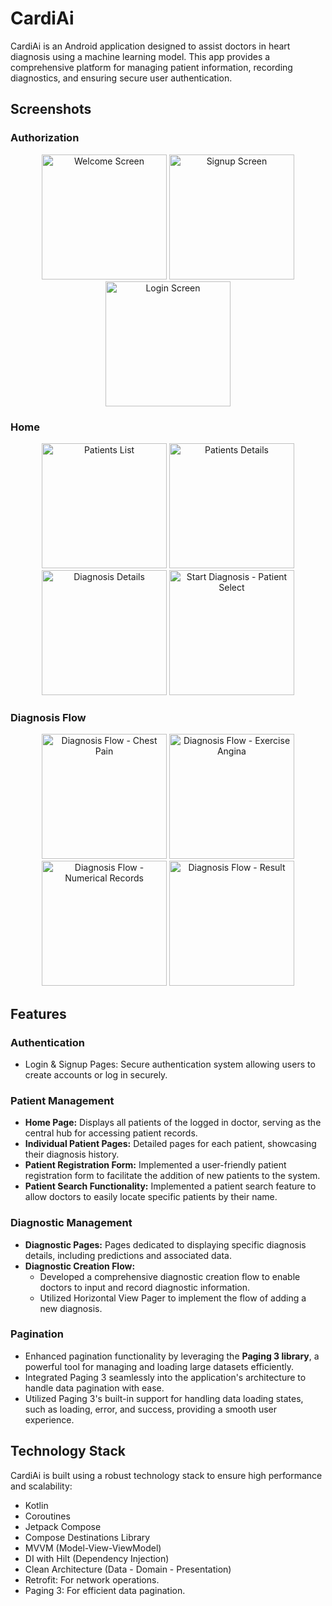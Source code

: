 # CardiAi

CardiAi is an Android application designed to assist doctors in heart diagnosis using a machine
learning model. This app provides a comprehensive platform for managing patient information,
recording diagnostics, and ensuring secure user authentication.

## Screenshots

### Authorization

<p align="center">
  <img src="Screenshots/Welcome%20Screen.png" alt="Welcome Screen" width="200"/>
  <img src="Screenshots/Signup%20Screen.png" alt="Signup Screen" width="200"/>
  <img src="Screenshots/Login%20Screen.png" alt="Login Screen" width="200"/>
</p>

### Home

<p align="center">
  <img src="Screenshots/Patients%20List.png" alt="Patients List" width="200"/>
  <img src="Screenshots/Patient%20Details.png" alt="Patients Details" width="200"/>
  <img src="Screenshots/Diagnosis%20Details.png" alt="Diagnosis Details" width="200"/>
  <img src="Screenshots/Patient%20Select.png" alt="Start Diagnosis - Patient Select" width="200"/>
</p>

### Diagnosis Flow

<p align="center">
  <img src="Screenshots/Chest%20Pain.png" alt="Diagnosis Flow - Chest Pain" width="200"/>
  <img src="Screenshots/Exercise%20Angina.png" alt="Diagnosis Flow - Exercise Angina" width="200"/>
  <img src="Screenshots/Numerical%20Questions.png" alt="Diagnosis Flow - Numerical Records" width="200"/>
  <img src="Screenshots/Result.png" alt="Diagnosis Flow - Result" width="200"/>
</p>

## Features

### Authentication

* Login & Signup Pages: Secure authentication system allowing users to create accounts or log in
  securely.

### Patient Management

* **Home Page:** Displays all patients of the logged in doctor, serving as the central hub for
  accessing patient records.
* **Individual Patient Pages:** Detailed pages for each patient, showcasing their diagnosis history.
* **Patient Registration Form:** Implemented a user-friendly patient registration form to facilitate
  the addition of new patients to the system.
* **Patient Search Functionality:** Implemented a patient search feature to allow doctors to easily
  locate specific patients by their name.

### Diagnostic Management

* **Diagnostic Pages:** Pages dedicated to displaying specific diagnosis details, including
  predictions and associated data.
* **Diagnostic Creation Flow:**
    * Developed a comprehensive diagnostic creation flow to enable doctors to input and record
      diagnostic information.
    * Utilized Horizontal View Pager to implement the flow of adding a new diagnosis.

### Pagination

* Enhanced pagination functionality by leveraging the **Paging 3 library**, a powerful tool for
  managing and loading large datasets efficiently.
* Integrated Paging 3 seamlessly into the application's architecture to handle data pagination with
  ease.
* Utilized Paging 3's built-in support for handling data loading states, such as loading, error, and
  success, providing a smooth user experience.

## Technology Stack

CardiAi is built using a robust technology stack to ensure high performance and scalability:

* Kotlin
* Coroutines
* Jetpack Compose
* Compose Destinations Library
* MVVM (Model-View-ViewModel)
* DI with Hilt (Dependency Injection)
* Clean Architecture (Data - Domain - Presentation)
* Retrofit: For network operations.
* Paging 3: For efficient data pagination.